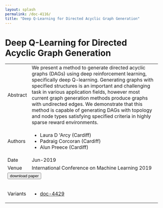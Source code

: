 ```yaml
---
layout: splash
permalink: /doc-4116/
title: "Deep Q-Learning for Directed Acyclic Graph Generation"
---
```


# Deep Q-Learning for Directed Acyclic Graph Generation

<table>
    <tbody>
    <tr>
        <td>Abstract</td>
        <td>We present a method to generate directed acyclic graphs (DAGs) using deep reinforcement learning, specifically deep Q-learning. Generating graphs with specified structures is an important and challenging task in various application fields, however most current graph generation methods produce graphs with undirected edges. We demonstrate that this method is capable of generating DAGs with topology and node types satisfying specified criteria in highly sparse reward environments.</td>
    </tr>
    <tr>
        <td>Authors</td>
        <td>
            <ul>
                <li>Laura D 'Arcy (Cardiff)</li>
                <li>Padraig Corcoran (Cardiff)</li>
                <li>Alun Preece (Cardiff)</li>
            </ul>
        </td>
    </tr>
    <tr>
        <td>Date</td>
        <td>Jun-2019</td>
    </tr>
    <tr>
        <td>Venue</td>
        <td>International Conference on Machine Learning 2019</td>
    </tr>
        <tr>
            <td colspan="2">
                <form method="get" action="https://dais-ita.org/sites/default/files/3541.pdf">
                    <button type="submit">download paper</button>
                </form>
            </td>
        </tr>
        <tr>
            <td>Variants</td>
            <td>
                <ul>
                    <li><a href="\doc-4429\">doc-4429</a></li>
                </ul>
            </td>
        </tr>
    </tbody>
</table>
